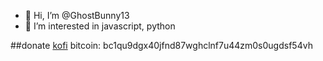 - 👋 Hi, I’m @GhostBunny13
- 👀 I’m interested in javascript, python

##donate
[kofi](https://ko-fi.com/ghostb13)
bitcoin: bc1qu9dgx40jfnd87wghclnf7u44zm0s0ugdsf54vh


<!---
GhostBunny13/GhostBunny13 is a ✨ special ✨ repository because its `README.md` (this file) appears on your GitHub profile.
You can click the Preview link to take a look at your changes.
--->
